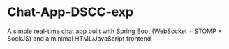 # Chat-App-DSCC-exp
A simple real-time chat app built with Spring Boot (WebSocket + STOMP + SockJS) and a minimal HTML/JavaScript frontend.
